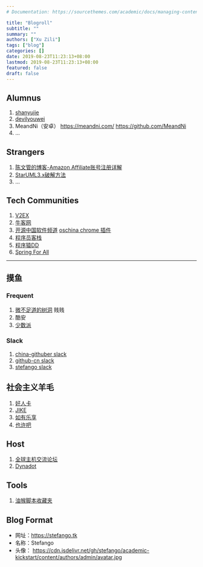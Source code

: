 ```yaml
---
# Documentation: https://sourcethemes.com/academic/docs/managing-content/

title: "Blogroll"
subtitle: ""
summary: ""
authors: ["Xu Zili"]
tags: ["blog"]
categories: []
date: 2019-08-23T11:23:13+08:00
lastmod: 2019-08-23T11:23:13+08:00
featured: false
draft: false
---
```


## Alumnus

1. [shanyujie](https://danyujie.gitee.io)
2. [devilyouwei](https://github.com/devilyouwei)
3. MeandNi（安卓） https://meandni.com/ https://github.com/MeandNi
4. ...
## Strangers

1. [陈文管的博客-Amazon Affiliate账号注册详解](https://www.chenwenguan.com/amazon-affiliate-register-and-use-guide/)
2. [StarUML3.x破解方法](https://www.yuxuan66.com/166)
3. ...

## Tech Communities

1. [V2EX](https://www.v2ex.com/)
2. [牛客网](https://www.nowcoder.com/)
3. [开源中国软件频道](https://www.oschina.net/project) [oschina chrome 插件](chrome-extension://ppagmdehdibgipjkjbijngfphoboggdf/html/oschina.html)
4. [程序员客栈](https://www.proginn.com/)
5. [程序猿DD](http://blog.didispace.com/)
6. [Spring For All](http://www.spring4all.com/)

---

## 摸鱼

### Frequent

1. [微不足道的树洞](http://j2.ac.cn/) 贱贱
2. 酷安
3. [少数派](https://sspai.com/)

### Slack

1. [china-githuber slack](https://china-githuber.slack.com/)
2. [github-cn slack](https://github-cn.slack.com/)
3. [stefango slack](https://stefango.slack.com/)

## 社会主义羊毛

1. [好人卡](https://www.haorenka.org/)
2. [JIKE](https://jike.info/)
3. [如有乐享](https://51.ruyo.net/)
4. [也许吧](https://www.imaybes.com/)

## Host

1. [全球主机交流论坛](https://www.hostloc.com/)
2. [Dynadot](https://www.dynadot.com/)

## Tools

1. [油猴脚本收藏夹](https://greasyfork.org/en/scripts?set=388345)

## Blog Format

- 网址：https://stefango.tk
- 名称：Stefango
- 头像：
https://cdn.jsdelivr.net/gh/stefango/academic-kickstart/content/authors/admin/avatar.jpg

<script type="text/javascript" src="//rf.revolvermaps.com/0/0/1.js?i=53rxpnraqpa&amp;s=220&amp;m=0&amp;v=false&amp;r=false&amp;b=000000&amp;n=false&amp;c=ff0000" async="async"></script>

